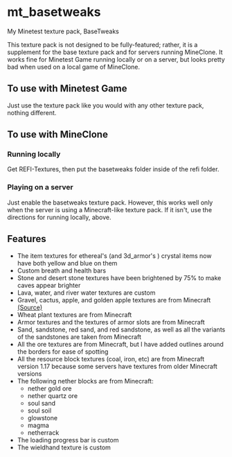 # mt_basetweaks
My Minetest texture pack, BaseTweaks

This texture pack is not designed to be fully-featured;
rather, it is a supplement for the base texture pack and
for servers running MineClone. It works fine for Minetest
Game running locally or on a server, but looks pretty bad
when used on a local game of MineClone.

## To use with Minetest Game
Just use the texture pack like you would with any other
texture pack, nothing different.

## To use with MineClone
### Running locally
Get REFI-Textures, then put the basetweaks folder inside
of the refi folder.

### Playing on a server
Just enable the basetweaks texture pack. However, this
works well only when the server is using a Minecraft-like
texture pack. If it isn't, use the directions for running
locally, above.

## Features
- The item textures for ethereal's (and 3d_armor's )
  crystal items now have both yellow and blue on them
- Custom breath and health bars
- Stone and desert stone textures have been brightened
  by 75% to make caves appear brighter
- Lava, water, and river water textures are custom
- Gravel, cactus, apple, and golden apple textures are
  from Minecraft [(Source)](https://github.com/KygekDev/default-textures)
- Wheat plant textures are from Minecraft
- Armor textures and the textures of armor slots are
  from Minecraft
- Sand, sandstone, red sand, and red sandstone, as well
  as all the variants of the sandstones are taken from
  Minecraft
- All the ore textures are from Minecraft, but I have
  added outlines around the borders for ease of spotting
- All the resource block textures (coal, iron, etc) are
  from Minecraft version 1.17 because some servers have
  textures from older Minecraft versions
- The following nether blocks are from Minecraft:
  - nether gold ore
  - nether quartz ore
  - soul sand
  - soul soil
  - glowstone
  - magma
  - netherrack
- The loading progress bar is custom
- The wieldhand texture is custom
